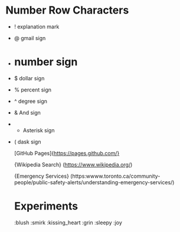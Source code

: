 # Number Row Characters

- ! explanation mark 

- @ gmail sign

- # number sign

- $ dollar sign

- % percent sign

- ^ degree sign

- & And sign

- * Asterisk sign

- ( dask sign

  [GitHub Pages]{https://pages.github.com/}

  {Wikipedia Search} (https://www.wikipedia.org/)

  {Emergency Services} (https:wwww.toronto.ca/community-people/public-safety-alerts/understanding-emergency-services/)

  # Experiments

    :blush :smirk :kissing_heart :grin :sleepy :joy

  

